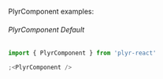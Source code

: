PlyrComponent examples:

###### PlyrComponent Default

```js
import { PlyrComponent } from 'plyr-react'

;<PlyrComponent />
```